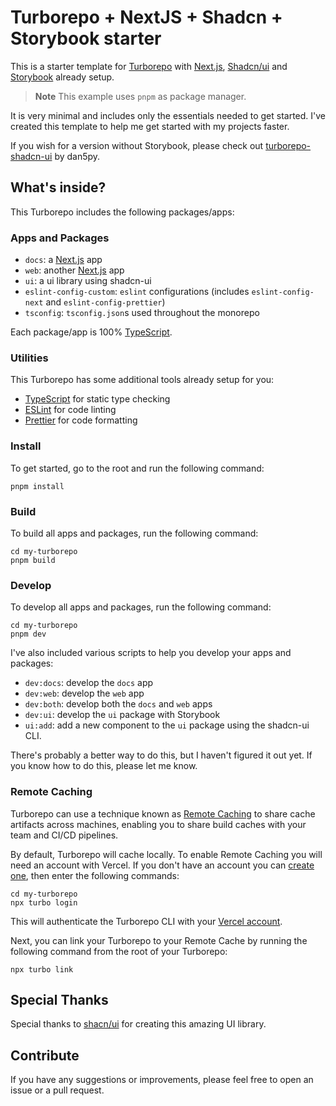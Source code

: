 # Turborepo + NextJS + Shadcn + Storybook starter

This is a starter template for [Turborepo](https://turbo.build/repo) with [Next.js](https://nextjs.org/), [Shadcn/ui](https://ui.shadcn.com/) and [Storybook](https://storybook.js.org/) already setup.

> **Note**
> This example uses `pnpm` as package manager.

It is very minimal and includes only the essentials needed to get started. I've created this template to help me get started with my projects faster.

If you wish for a version without Storybook, please check out [turborepo-shadcn-ui](https://github.com/dan5py/turborepo-shadcn-ui) by dan5py.

## What's inside?

This Turborepo includes the following packages/apps:

### Apps and Packages

- `docs`: a [Next.js](https://nextjs.org/) app
- `web`: another [Next.js](https://nextjs.org/) app
- `ui`: a ui library using shadcn-ui
- `eslint-config-custom`: `eslint` configurations (includes `eslint-config-next` and `eslint-config-prettier`)
- `tsconfig`: `tsconfig.json`s used throughout the monorepo

Each package/app is 100% [TypeScript](https://www.typescriptlang.org/).

### Utilities

This Turborepo has some additional tools already setup for you:

- [TypeScript](https://www.typescriptlang.org/) for static type checking
- [ESLint](https://eslint.org/) for code linting
- [Prettier](https://prettier.io) for code formatting

### Install

To get started, go to the root and run the following command:

```
pnpm install
```

### Build

To build all apps and packages, run the following command:

```
cd my-turborepo
pnpm build
```

### Develop

To develop all apps and packages, run the following command:

```
cd my-turborepo
pnpm dev
```

I've also included various scripts to help you develop your apps and packages:

- `dev:docs`: develop the `docs` app
- `dev:web`: develop the `web` app
- `dev:both`: develop both the `docs` and `web` apps
- `dev:ui`: develop the `ui` package with Storybook
- `ui:add`: add a new component to the `ui` package using the shadcn-ui CLI.

There's probably a better way to do this, but I haven't figured it out yet. If you know how to do this, please let me know.

### Remote Caching

Turborepo can use a technique known as [Remote Caching](https://turbo.build/repo/docs/core-concepts/remote-caching) to share cache artifacts across machines, enabling you to share build caches with your team and CI/CD pipelines.

By default, Turborepo will cache locally. To enable Remote Caching you will need an account with Vercel. If you don't have an account you can [create one](https://vercel.com/signup), then enter the following commands:

```
cd my-turborepo
npx turbo login
```

This will authenticate the Turborepo CLI with your [Vercel account](https://vercel.com/docs/concepts/personal-accounts/overview).

Next, you can link your Turborepo to your Remote Cache by running the following command from the root of your Turborepo:

```
npx turbo link
```

## Special Thanks

Special thanks to [shacn/ui](https://ui.shadcn.com/) for creating this amazing UI library.

## Contribute

If you have any suggestions or improvements, please feel free to open an issue or a pull request.
